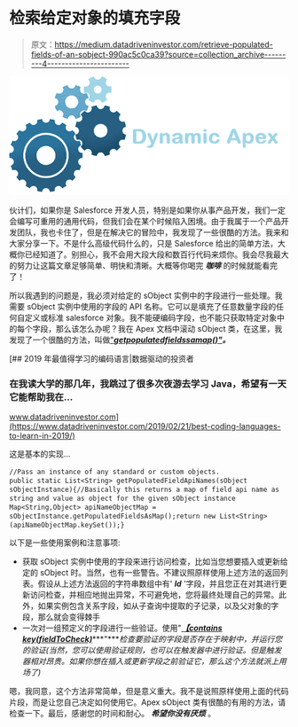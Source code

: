 # 检索给定对象的填充字段

> 原文：<https://medium.datadriveninvestor.com/retrieve-populated-fields-of-an-sobject-990ac5c0ca39?source=collection_archive---------4----------------------->

![](img/fd555c03caccc07a3dfbe880124becd2.png)

伙计们，如果你是 Salesforce 开发人员，特别是如果你从事产品开发，我们一定会编写可重用的通用代码，但我们会在某个时候陷入困境。由于我属于一个产品开发团队，我也卡住了，但是在解决它的冒险中，我发现了一些很酷的方法。我来和大家分享一下。不是什么高级代码什么的，只是 Salesforce 给出的简单方法，大概你已经知道了。别担心，我不会用大段大段和数百行代码来烦你。我会尽我最大的努力让这篇文章足够简单、明快和清晰。大概等你喝完 ***咖啡*** 的时候就能看完了！

所以我遇到的问题是，我必须对给定的 sObject 实例中的字段进行一些处理。我需要 sObject 实例中使用的字段的 API 名称。它可以是填充了任意数量字段的任何自定义或标准 salesforce 对象。我不能硬编码字段，也不能只获取特定对象中的每个字段，那么该怎么办呢？我在 Apex 文档中滚动 sObject 类，在这里，我发现了一个很酷的方法，叫做["***getpopulatedfieldssamap()"***](https://developer.salesforce.com/docs/atlas.en-us.apexcode.meta/apexcode/apex_methods_system_sobject.htm)***。***

[](https://www.datadriveninvestor.com/2019/02/21/best-coding-languages-to-learn-in-2019/) [## 2019 年最值得学习的编码语言|数据驱动的投资者

### 在我读大学的那几年，我跳过了很多次夜游去学习 Java，希望有一天它能帮助我在…

www.datadriveninvestor.com](https://www.datadriveninvestor.com/2019/02/21/best-coding-languages-to-learn-in-2019/) 

这是基本的实现…

```
//Pass an instance of any standard or custom objects.
public static List<String> getPopulatedFieldApiNames(sObject sObjectInstance){//Basically this returns a map of field api name as string and value as object for the given sObject instance
Map<String,Object> apiNameObjectMap =      sObjectInstance.getPopulatedFieldsAsMap();return new List<String>(apiNameObjectMap.keySet());}
```

以下是一些使用案例和注意事项:

*   获取 sObject 实例中使用的字段来进行访问检查，比如当您想要插入或更新给定的 sObject 时。当然，也有一些警告。不建议照原样使用上述方法的返回列表。假设从上述方法返回的字符串数组中有' ***Id*** '字段，并且您正在对其进行更新访问检查，并相应地抛出异常，不可避免地，您将最终处理自己的异常。此外，如果实例包含关系字段，如从子查询中提取的子记录，以及父对象的字段，那么就会变得棘手
*   一次对一组预定义的字段进行一些验证。使用"[***【contains key(fieldToCheck)***](https://developer.salesforce.com/docs/atlas.en-us.apexcode.meta/apexcode/apex_methods_system_map.htm)***"****检查要验证的字段是否存在于映射中，并运行您的验证(当然，您可以使用验证规则，也可以在触发器中进行验证。但是触发器相对昂贵。如果你想在插入或更新字段之前验证它，那么这个方法就派上用场了)*

嗯，我同意，这个方法非常简单，但是意义重大。我不是说照原样使用上面的代码片段，而是让您自己决定如何使用它。Apex sObject 类有很酷的有用的方法，请检查一下。最后，感谢您的时间和耐心。 ***希望你没有厌烦*** 。